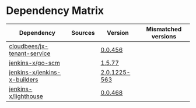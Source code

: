 # Dependency Matrix

Dependency | Sources | Version | Mismatched versions
---------- | ------- | ------- | -------------------
[cloudbees/jx-tenant-service](https://github.com/cloudbees/jx-tenant-service) |  | [0.0.456](https://github.com/cloudbees/jx-tenant-service/releases/tag/v0.0.456) | 
[jenkins-x/go-scm](https://github.com/jenkins-x/go-scm) |  | [1.5.77]() | 
[jenkins-x/jenkins-x-builders](https://github.com/jenkins-x/jenkins-x-builders) |  | [2.0.1225-563]() | 
[jenkins-x/lighthouse](https://github.com/jenkins-x/lighthouse) |  | [0.0.468]() | 
